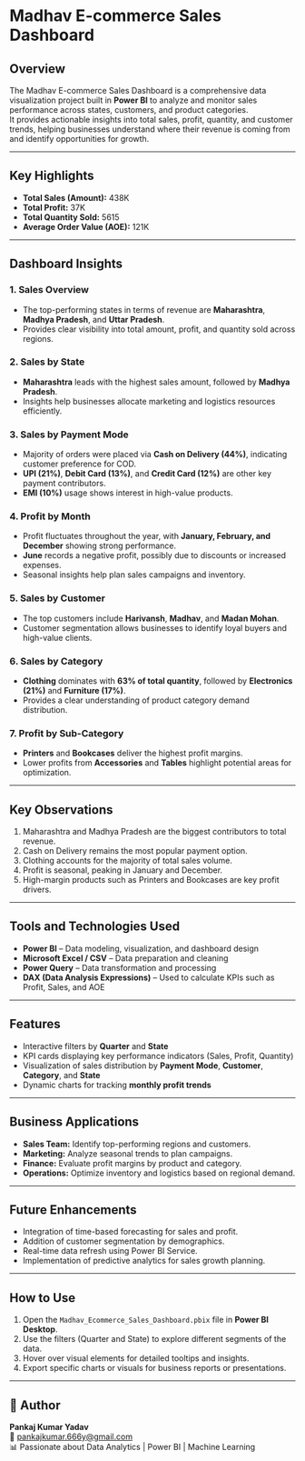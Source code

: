 # Madhav E-commerce Sales Dashboard

## Overview
The Madhav E-commerce Sales Dashboard is a comprehensive data visualization project built in **Power BI** to analyze and monitor sales performance across states, customers, and product categories.  
It provides actionable insights into total sales, profit, quantity, and customer trends, helping businesses understand where their revenue is coming from and identify opportunities for growth.

---

## Key Highlights
- **Total Sales (Amount):** 438K  
- **Total Profit:** 37K  
- **Total Quantity Sold:** 5615  
- **Average Order Value (AOE):** 121K  

---

## Dashboard Insights

### 1. **Sales Overview**
- The top-performing states in terms of revenue are **Maharashtra**, **Madhya Pradesh**, and **Uttar Pradesh**.  
- Provides clear visibility into total amount, profit, and quantity sold across regions.

### 2. **Sales by State**
- **Maharashtra** leads with the highest sales amount, followed by **Madhya Pradesh**.  
- Insights help businesses allocate marketing and logistics resources efficiently.

### 3. **Sales by Payment Mode**
- Majority of orders were placed via **Cash on Delivery (44%)**, indicating customer preference for COD.  
- **UPI (21%)**, **Debit Card (13%)**, and **Credit Card (12%)** are other key payment contributors.  
- **EMI (10%)** usage shows interest in high-value products.

### 4. **Profit by Month**
- Profit fluctuates throughout the year, with **January, February, and December** showing strong performance.  
- **June** records a negative profit, possibly due to discounts or increased expenses.  
- Seasonal insights help plan sales campaigns and inventory.

### 5. **Sales by Customer**
- The top customers include **Harivansh**, **Madhav**, and **Madan Mohan**.  
- Customer segmentation allows businesses to identify loyal buyers and high-value clients.

### 6. **Sales by Category**
- **Clothing** dominates with **63% of total quantity**, followed by **Electronics (21%)** and **Furniture (17%)**.  
- Provides a clear understanding of product category demand distribution.

### 7. **Profit by Sub-Category**
- **Printers** and **Bookcases** deliver the highest profit margins.  
- Lower profits from **Accessories** and **Tables** highlight potential areas for optimization.

---

## Key Observations
1. Maharashtra and Madhya Pradesh are the biggest contributors to total revenue.  
2. Cash on Delivery remains the most popular payment option.  
3. Clothing accounts for the majority of total sales volume.  
4. Profit is seasonal, peaking in January and December.  
5. High-margin products such as Printers and Bookcases are key profit drivers.

---

## Tools and Technologies Used
- **Power BI** – Data modeling, visualization, and dashboard design  
- **Microsoft Excel / CSV** – Data preparation and cleaning  
- **Power Query** – Data transformation and processing  
- **DAX (Data Analysis Expressions)** – Used to calculate KPIs such as Profit, Sales, and AOE  

---

## Features
- Interactive filters by **Quarter** and **State**  
- KPI cards displaying key performance indicators (Sales, Profit, Quantity)  
- Visualization of sales distribution by **Payment Mode**, **Customer**, **Category**, and **State**  
- Dynamic charts for tracking **monthly profit trends**  

---

## Business Applications
- **Sales Team:** Identify top-performing regions and customers.  
- **Marketing:** Analyze seasonal trends to plan campaigns.  
- **Finance:** Evaluate profit margins by product and category.  
- **Operations:** Optimize inventory and logistics based on regional demand.  

---

## Future Enhancements
- Integration of time-based forecasting for sales and profit.  
- Addition of customer segmentation by demographics.  
- Real-time data refresh using Power BI Service.  
- Implementation of predictive analytics for sales growth planning.

---

## How to Use
1. Open the `Madhav_Ecommerce_Sales_Dashboard.pbix` file in **Power BI Desktop**.  
2. Use the filters (Quarter and State) to explore different segments of the data.  
3. Hover over visual elements for detailed tooltips and insights.  
4. Export specific charts or visuals for business reports or presentations.

---

## 🙌 Author
**Pankaj Kumar Yadav**  
📧 pankajkumar.666y@gmail.com  
📊 Passionate about Data Analytics | Power BI | Machine Learning  


